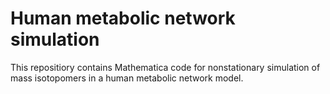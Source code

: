 # Human metabolic network simulation

This repositiory contains Mathematica code for nonstationary simulation of mass isotopomers in a human metabolic network model.
